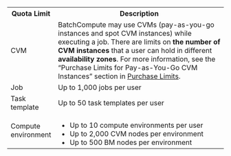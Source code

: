 
<table>
	<tr>
		<th width="20%">Quota Limit</th>
		<th>Description</th>
	</tr>
	<tr>
		<td>CVM</td>
		<td>BatchCompute may use CVMs (pay-as-you-go instances and spot CVM instances) while executing a job. There are limits on <b>the number of CVM instances</b> that a user can hold in different <b>availability zones</b>. For more information, see the “Purchase Limits for Pay-as-You-Go CVM Instances” section in <a href="https://intl.cloud.tencent.com/document/product/213/2664">Purchase Limits</a>.
		</td>
	</tr>
	<tr>
		<td>Job</td>
		<td>Up to 1,000 jobs per user</td>
	</tr>
	<tr>
		<td>Task template</td>
		<td>Up to 50 task templates per user</td>
	</tr>
	<tr>
		<td>Compute environment</td>
		<td>
			<ul  class="params">
				<li>Up to 10 compute environments per user</li>
				<li>Up to 2,000 CVM nodes per environment</li>
				<li>Up to 500 BM nodes per environment</li>
			</ul>
		</td>
	</tr>
</table>



<style>
	.params{
		margin-bottom:0px !important;
	}
</style>


